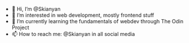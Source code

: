 - 👋 Hi, I’m @Skianyan
- 👀 I’m interested in web development, mostly frontend stuff
- 🌱 I’m currently learning the fundamentals of webdev through The Odin Project
- 📫 How to reach me: @Skianyan in all social media

<!---
Skianyan/Skianyan is a ✨ special ✨ repository because its `README.md` (this file) appears on your GitHub profile.
You can click the Preview link to take a look at your changes.
--->
